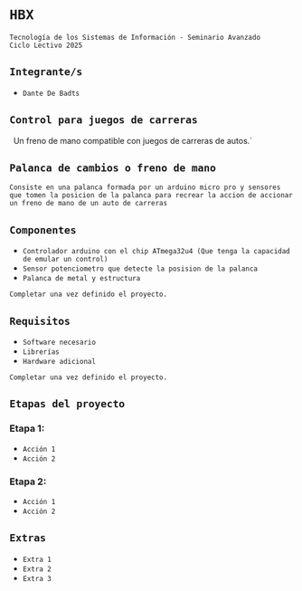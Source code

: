 # **`HBX`**

`Tecnología de los Sistemas de Información - Seminario Avanzado`  
`Ciclo Lectivo 2025`

## **`Integrante/s`**

- `Dante De Badts`  

## **`Control para juegos de carreras`**

`
`Un freno de mano compatible con juegos de carreras de autos.`

## **`Palanca de cambios o freno de mano`**

`Consiste en una palanca formada por un arduino micro pro y sensores que tomen la posicion de la palanca para recrear la accion de accionar un freno de mano de un auto de carreras`

## **`Componentes`**

- `Controlador arduino con el chip ATmega32u4 (Que tenga la capacidad de emular un control)`  
- `Sensor potenciometro que detecte la posision de la palanca`  
- `Palanca de metal y estructura`

`Completar una vez definido el proyecto.`

## **`Requisitos`**

- `Software necesario`  
- `Librerías`  
- `Hardware adicional`

`Completar una vez definido el proyecto.`

## **`Etapas del proyecto`**
### Etapa 1:
- `Acción 1`
- `Acción 2`

### Etapa 2:
- `Acción 1`
- `Acción 2`

## **`Extras`**

- `Extra 1`  
- `Extra 2`  
- `Extra 3`
